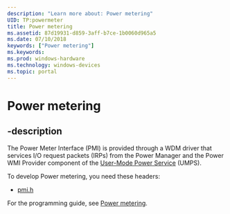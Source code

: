 ```yaml
---
description: "Learn more about: Power metering"
UID: TP:powermeter
title: Power metering
ms.assetid: 87d19931-d859-3aff-b7ce-1b0060d965a5
ms.date: 07/10/2018
keywords: ["Power metering"]
ms.keywords: 
ms.prod: windows-hardware
ms.technology: windows-devices
ms.topic: portal
---
```


# Power metering

## -description

The Power Meter Interface (PMI) is provided through a WDM driver that services I/O request packets (IRPs) from the Power Manager and the Power WMI Provider component of the [User-Mode Power Service](/windows-hardware/drivers/powermeter/user-mode-power-service) (UMPS).

To develop Power metering, you need these headers:

 * [pmi.h](../pmi/index.md)

For the programming guide, see [Power metering](/windows-hardware/drivers/powermeter).
